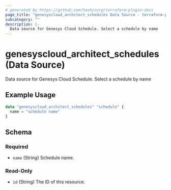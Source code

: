 ```yaml
---
# generated by https://github.com/hashicorp/terraform-plugin-docs
page_title: "genesyscloud_architect_schedules Data Source - terraform-provider-genesyscloud"
subcategory: ""
description: |-
  Data source for Genesys Cloud Schedule. Select a schedule by name
---
```


# genesyscloud_architect_schedules (Data Source)

Data source for Genesys Cloud Schedule. Select a schedule by name

## Example Usage

```terraform
data "genesyscloud_architect_schedules" "schedule" {
  name = "schedule name"
}
```

<!-- schema generated by tfplugindocs -->
## Schema

### Required

- `name` (String) Schedule name.

### Read-Only

- `id` (String) The ID of this resource.



